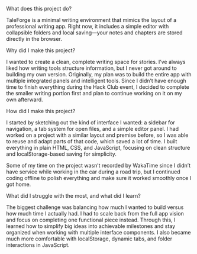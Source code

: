 What does this project do?

TaleForge is a minimal writing environment that mimics the layout of a professional writing app. Right now, it includes a simple editor with collapsible folders and local saving—your notes and chapters are stored directly in the browser.

Why did I make this project?

I wanted to create a clean, complete writing space for stories. I’ve always liked how writing tools structure information, but I never got around to building my own version. Originally, my plan was to build the entire app with multiple integrated panels and intelligent tools. Since I didn’t have enough time to finish everything during the Hack Club event, I decided to complete the smaller writing portion first and plan to continue working on it on my own afterward.

How did I make this project?

I started by sketching out the kind of interface I wanted: a sidebar for navigation, a tab system for open files, and a simple editor panel. I had worked on a project with a similar layout and premise before, so I was able to reuse and adapt parts of that code, which saved a lot of time. I built everything in plain HTML, CSS, and JavaScript, focusing on clean structure and localStorage-based saving for simplicity.

Some of my time on the project wasn’t recorded by WakaTime since I didn’t have service while working in the car during a road trip, but I continued coding offline to polish everything and make sure it worked smoothly once I got home.

What did I struggle with the most, and what did I learn?

The biggest challenge was balancing how much I wanted to build versus how much time I actually had. I had to scale back from the full app vision and focus on completing one functional piece instead. Through this, I learned how to simplify big ideas into achievable milestones and stay organized when working with multiple interface components. I also became much more comfortable with localStorage, dynamic tabs, and folder interactions in JavaScript.